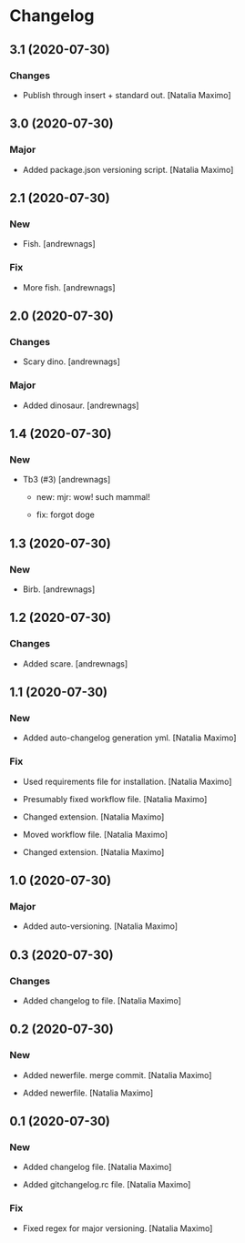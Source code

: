 # Changelog


## 3.1 (2020-07-30)

### Changes

* Publish through insert + standard out. [Natalia Maximo]


## 3.0 (2020-07-30)

### Major

* Added package.json versioning script. [Natalia Maximo]


## 2.1 (2020-07-30)

### New

* Fish. [andrewnags]

### Fix

* More fish. [andrewnags]


## 2.0 (2020-07-30)

### Changes

* Scary dino. [andrewnags]

### Major

* Added dinosaur. [andrewnags]


## 1.4 (2020-07-30)

### New

* Tb3 (#3) [andrewnags]

  * new: mjr: wow! such mammal!

  * fix: forgot doge


## 1.3 (2020-07-30)

### New

* Birb. [andrewnags]


## 1.2 (2020-07-30)

### Changes

* Added scare. [andrewnags]


## 1.1 (2020-07-30)

### New

* Added auto-changelog generation yml. [Natalia Maximo]

### Fix

* Used requirements file for installation. [Natalia Maximo]

* Presumably fixed workflow file. [Natalia Maximo]

* Changed extension. [Natalia Maximo]

* Moved workflow file. [Natalia Maximo]

* Changed extension. [Natalia Maximo]


## 1.0 (2020-07-30)

### Major

* Added auto-versioning. [Natalia Maximo]


## 0.3 (2020-07-30)

### Changes

* Added changelog to file. [Natalia Maximo]


## 0.2 (2020-07-30)

### New

* Added newerfile. merge commit. [Natalia Maximo]

* Added newerfile. [Natalia Maximo]


## 0.1 (2020-07-30)

### New

* Added changelog file. [Natalia Maximo]

* Added gitchangelog.rc file. [Natalia Maximo]

### Fix

* Fixed regex for major versioning. [Natalia Maximo]


